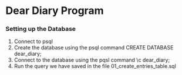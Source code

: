 # Dear Diary Program

### Setting up the Database
1. Connect to psql
2. Create the database using the psql command CREATE DATABASE dear_diary;
3. Connect to the database using the pqsl command \c dear_diary;
4. Run the query we have saved in the file 01_create_entries_table.sql
